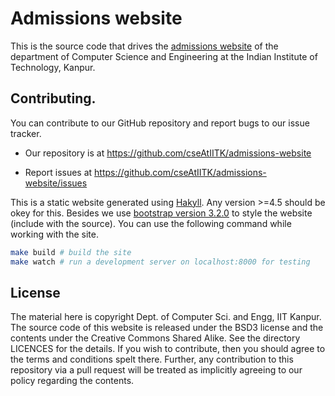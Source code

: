 # Admissions website

This is the source code that drives the [admissions website] of the
department of Computer Science and Engineering at the Indian Institute
of Technology, Kanpur.

## Contributing.

You can contribute to our GitHub repository and report bugs to our
issue tracker.

- Our repository is at <https://github.com/cseAtIITK/admissions-website>

- Report issues at <https://github.com/cseAtIITK/admissions-website/issues>

This is a static website generated using [Hakyll]. Any version >=4.5
should be okey for this. Besides we use
[bootstrap version 3.2.0][bootstrap] to style the website (include
with the source). You can use the following command while working with
the site.


```bash
make build # build the site
make watch # run a development server on localhost:8000 for testing
```

## License

The material here is copyright Dept. of Computer Sci. and Engg, IIT
Kanpur.  The source code of this website is released under the BSD3
license and the contents under the Creative Commons Shared Alike. See
the directory LICENCES for the details. If you wish to contribute,
then you should agree to the terms and conditions spelt
there. Further, any contribution to this repository via a pull request
will be treated as implicitly agreeing to our policy regarding the
contents.

[admissions website]: <http://cse.iitk.ac.in/users/admissions> "Admissions website"
[bootstrap]: <http://getbootstrap.com> "Twitter bootstrap"
[hakyll]: <http://jaspervdj.be/hakyll/> "Hakyll"
